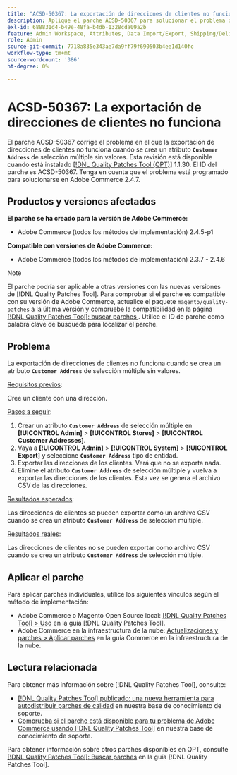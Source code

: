 ```yaml
---
title: "ACSD-50367: La exportación de direcciones de clientes no funciona con atributos de selección múltiple"
description: Aplique el parche ACSD-50367 para solucionar el problema de Adobe Commerce en el que la exportación de direcciones de clientes no funciona cuando se crea un atributo **`Customer Address`** de selección múltiple sin valores.
exl-id: 688831d4-b49e-48fa-b4db-1328cda09a2b
feature: Admin Workspace, Attributes, Data Import/Export, Shipping/Delivery
role: Admin
source-git-commit: 7718a835e343ae7da9ff79f690503b4ee1d140fc
workflow-type: tm+mt
source-wordcount: '386'
ht-degree: 0%

---
```


# ACSD-50367: La exportación de direcciones de clientes no funciona

El parche ACSD-50367 corrige el problema en el que la exportación de direcciones de clientes no funciona cuando se crea un atributo **`Customer Address`** de selección múltiple sin valores. Esta revisión está disponible cuando está instalado [[!DNL Quality Patches Tool (QPT)]](/help/announcements/adobe-commerce-announcements/magento-quality-patches-released-new-tool-to-self-serve-quality-patches.md) 1.1.30. El ID del parche es ACSD-50367. Tenga en cuenta que el problema está programado para solucionarse en Adobe Commerce 2.4.7.

## Productos y versiones afectados

**El parche se ha creado para la versión de Adobe Commerce:**

* Adobe Commerce (todos los métodos de implementación) 2.4.5-p1

**Compatible con versiones de Adobe Commerce:**

* Adobe Commerce (todos los métodos de implementación) 2.3.7 - 2.4.6

>[!NOTE]
>
>El parche podría ser aplicable a otras versiones con las nuevas versiones de [!DNL Quality Patches Tool]. Para comprobar si el parche es compatible con su versión de Adobe Commerce, actualice el paquete `magento/quality-patches` a la última versión y compruebe la compatibilidad en la página [[!DNL Quality Patches Tool]: buscar parches ](https://experienceleague.adobe.com/tools/commerce-quality-patches/index.html). Utilice el ID de parche como palabra clave de búsqueda para localizar el parche.

## Problema

La exportación de direcciones de clientes no funciona cuando se crea un atributo **`Customer Address`** de selección múltiple sin valores.

<u>Requisitos previos</u>:

Cree un cliente con una dirección.

<u>Pasos a seguir</u>:

1. Crear un atributo **`Customer Address`** de selección múltiple en **[!UICONTROL Admin]** > **[!UICONTROL Stores]** > **[!UICONTROL Customer Addresses]**.
1. Vaya a **[!UICONTROL Admin]** > **[!UICONTROL System]** > **[!UICONTROL Export]** y seleccione **`Customer Address`** tipo de entidad.
1. Exportar las direcciones de los clientes. Verá que no se exporta nada.
1. Elimine el atributo **`Customer Address`** de selección múltiple y vuelva a exportar las direcciones de los clientes. Esta vez se genera el archivo CSV de las direcciones.

<u>Resultados esperados</u>:

Las direcciones de clientes se pueden exportar como un archivo CSV cuando se crea un atributo **`Customer Address`** de selección múltiple.

<u>Resultados reales</u>:

Las direcciones de clientes no se pueden exportar como archivo CSV cuando se crea un atributo **`Customer Address`** de selección múltiple.

## Aplicar el parche

Para aplicar parches individuales, utilice los siguientes vínculos según el método de implementación:

* Adobe Commerce o Magento Open Source local: [[!DNL Quality Patches Tool] > Uso](https://experienceleague.adobe.com/docs/commerce-operations/tools/quality-patches-tool/usage.html) en la guía [!DNL Quality Patches Tool].
* Adobe Commerce en la infraestructura de la nube: [Actualizaciones y parches > Aplicar parches](https://experienceleague.adobe.com/docs/commerce-cloud-service/user-guide/develop/upgrade/apply-patches.html) en la guía Commerce en la infraestructura de la nube.

## Lectura relacionada

Para obtener más información sobre [!DNL Quality Patches Tool], consulte:

* [[!DNL Quality Patches Tool] publicado: una nueva herramienta para autodistribuir parches de calidad](/help/announcements/adobe-commerce-announcements/magento-quality-patches-released-new-tool-to-self-serve-quality-patches.md) en nuestra base de conocimiento de soporte.
* [Comprueba si el parche está disponible para tu problema de Adobe Commerce usando [!DNL Quality Patches Tool]](/help/support-tools/patches-available-in-qpt-tool/check-patch-for-magento-issue-with-magento-quality-patches.md) en nuestra base de conocimiento de soporte.

Para obtener información sobre otros parches disponibles en QPT, consulte [[!DNL Quality Patches Tool]: Buscar parches](https://experienceleague.adobe.com/tools/commerce-quality-patches/index.html) en la guía [!DNL Quality Patches Tool].
